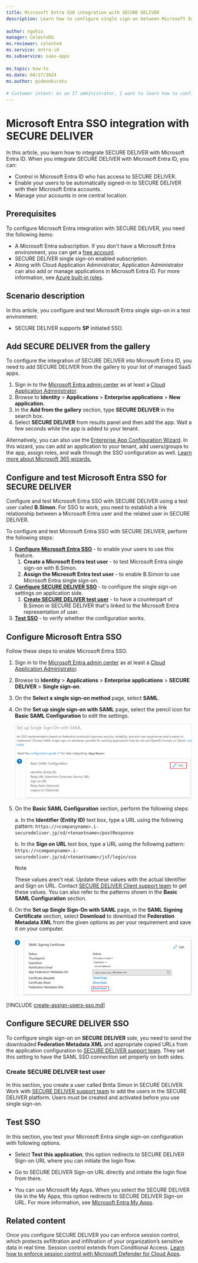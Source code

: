 ```yaml
---
title: Microsoft Entra SSO integration with SECURE DELIVER
description: Learn how to configure single sign-on between Microsoft Entra ID and SECURE DELIVER.

author: nguhiu
manager: CelesteDG
ms.reviewer: celested
ms.service: entra-id
ms.subservice: saas-apps

ms.topic: how-to
ms.date: 04/17/2024
ms.author: gideonkiratu

# Customer intent: As an IT administrator, I want to learn how to configure single sign-on between Microsoft Entra ID and SECURE DELIVER so that I can control who has access to SECURE DELIVER, enable automatic sign-in with Microsoft Entra accounts, and manage my accounts in one central location.
---
```


# Microsoft Entra SSO integration with SECURE DELIVER

In this article,  you learn how to integrate SECURE DELIVER with Microsoft Entra ID. When you integrate SECURE DELIVER with Microsoft Entra ID, you can:

* Control in Microsoft Entra ID who has access to SECURE DELIVER.
* Enable your users to be automatically signed-in to SECURE DELIVER with their Microsoft Entra accounts.
* Manage your accounts in one central location.

## Prerequisites

To configure Microsoft Entra integration with SECURE DELIVER, you need the following items:

* A Microsoft Entra subscription. If you don't have a Microsoft Entra environment, you can get a [free account](https://azure.microsoft.com/free/).
* SECURE DELIVER single sign-on enabled subscription.
* Along with Cloud Application Administrator, Application Administrator can also add or manage applications in Microsoft Entra ID.
For more information, see [Azure built-in roles](~/identity/role-based-access-control/permissions-reference.md).

## Scenario description

In this article,  you configure and test Microsoft Entra single sign-on in a test environment.

* SECURE DELIVER supports **SP** initiated SSO.

## Add SECURE DELIVER from the gallery

To configure the integration of SECURE DELIVER into Microsoft Entra ID, you need to add SECURE DELIVER from the gallery to your list of managed SaaS apps.

1. Sign in to the [Microsoft Entra admin center](https://entra.microsoft.com) as at least a [Cloud Application Administrator](~/identity/role-based-access-control/permissions-reference.md#cloud-application-administrator).
1. Browse to **Identity** > **Applications** > **Enterprise applications** > **New application**.
1. In the **Add from the gallery** section, type **SECURE DELIVER** in the search box.
1. Select **SECURE DELIVER** from results panel and then add the app. Wait a few seconds while the app is added to your tenant.

 Alternatively, you can also use the [Enterprise App Configuration Wizard](https://portal.office.com/AdminPortal/home?Q=Docs#/azureadappintegration). In this wizard, you can add an application to your tenant, add users/groups to the app, assign roles, and walk through the SSO configuration as well. [Learn more about Microsoft 365 wizards.](/microsoft-365/admin/misc/azure-ad-setup-guides)

<a name='configure-and-test-azure-ad-sso-for-secure-deliver'></a>

## Configure and test Microsoft Entra SSO for SECURE DELIVER

Configure and test Microsoft Entra SSO with SECURE DELIVER using a test user called **B.Simon**. For SSO to work, you need to establish a link relationship between a Microsoft Entra user and the related user in SECURE DELIVER.

To configure and test Microsoft Entra SSO with SECURE DELIVER, perform the following steps:

1. **[Configure Microsoft Entra SSO](#configure-azure-ad-sso)** - to enable your users to use this feature.
    1. **Create a Microsoft Entra test user** - to test Microsoft Entra single sign-on with B.Simon.
    1. **Assign the Microsoft Entra test user** - to enable B.Simon to use Microsoft Entra single sign-on.
1. **[Configure SECURE DELIVER SSO](#configure-secure-deliver-sso)** - to configure the single sign-on settings on application side.
    1. **[Create SECURE DELIVER test user](#create-secure-deliver-test-user)** - to have a counterpart of B.Simon in SECURE DELIVER that's linked to the Microsoft Entra representation of user.
1. **[Test SSO](#test-sso)** - to verify whether the configuration works.

<a name='configure-azure-ad-sso'></a>

## Configure Microsoft Entra SSO

Follow these steps to enable Microsoft Entra SSO.

1. Sign in to the [Microsoft Entra admin center](https://entra.microsoft.com) as at least a [Cloud Application Administrator](~/identity/role-based-access-control/permissions-reference.md#cloud-application-administrator).
1. Browse to **Identity** > **Applications** > **Enterprise applications** > **SECURE DELIVER** > **Single sign-on**.
1. On the **Select a single sign-on method** page, select **SAML**.
1. On the **Set up single sign-on with SAML** page, select the pencil icon for **Basic SAML Configuration** to edit the settings.

   ![Edit Basic SAML Configuration](common/edit-urls.png)

1. On the **Basic SAML Configuration** section, perform the following steps:

    a. In the **Identifier (Entity ID)** text box, type a URL using the following pattern:
    `https://<companyname>.i-securedeliver.jp/sd/<tenantname>/postResponse`

	b. In the **Sign on URL** text box, type a URL using the following pattern:
    `https://<companyname>.i-securedeliver.jp/sd/<tenantname>/jsf/login/sso`

	> [!NOTE]
	> These values aren't real. Update these values with the actual Identifier and Sign on URL. Contact [SECURE DELIVER Client support team](mailto:iw-sd-support@fujifilm.com) to get these values. You can also refer to the patterns shown in the **Basic SAML Configuration** section.

1. On the **Set up Single Sign-On with SAML** page, in the **SAML Signing Certificate** section, select **Download** to download the **Federation Metadata XML** from the given options as per your requirement and save it on your computer.

	![The Certificate download link](common/metadataxml.png)

<a name='create-an-azure-ad-test-user'></a>

[!INCLUDE [create-assign-users-sso.md](~/identity/saas-apps/includes/create-assign-users-sso.md)]

## Configure SECURE DELIVER SSO

To configure single sign-on on **SECURE DELIVER** side, you need to send the downloaded **Federation Metadata XML** and appropriate copied URLs from the application configuration to [SECURE DELIVER support team](mailto:iw-sd-support@fujifilm.com). They set this setting to have the SAML SSO connection set properly on both sides.

### Create SECURE DELIVER test user

In this section, you create a user called Britta Simon in SECURE DELIVER. Work with [SECURE DELIVER support team](mailto:iw-sd-support@fujifilm.com) to add the users in the SECURE DELIVER platform. Users must be created and activated before you use single sign-on.

## Test SSO 

In this section, you test your Microsoft Entra single sign-on configuration with following options. 

* Select **Test this application**, this option redirects to SECURE DELIVER Sign-on URL where you can initiate the login flow. 

* Go to SECURE DELIVER Sign-on URL directly and initiate the login flow from there.

* You can use Microsoft My Apps. When you select the SECURE DELIVER tile in the My Apps, this option redirects to SECURE DELIVER Sign-on URL. For more information, see [Microsoft Entra My Apps](/azure/active-directory/manage-apps/end-user-experiences#azure-ad-my-apps).

## Related content

Once you configure SECURE DELIVER you can enforce session control, which protects exfiltration and infiltration of your organization’s sensitive data in real time. Session control extends from Conditional Access. [Learn how to enforce session control with Microsoft Defender for Cloud Apps](/cloud-app-security/proxy-deployment-aad).
